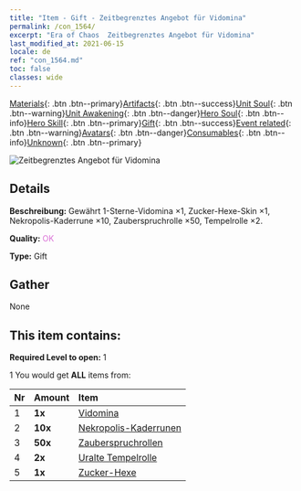 ```yaml
---
title: "Item - Gift - Zeitbegrenztes Angebot für Vidomina"
permalink: /con_1564/
excerpt: "Era of Chaos  Zeitbegrenztes Angebot für Vidomina"
last_modified_at: 2021-06-15
locale: de
ref: "con_1564.md"
toc: false
classes: wide
---
```

 [Materials](/ItemsDE/){: .btn .btn--primary}[Artifacts](/ItemsDE/Artifacts/){: .btn .btn--success}[Unit Soul](/ItemsDE/UnitSoul/){: .btn .btn--warning}[Unit Awakening](/ItemsDE/UnitAwakening/){: .btn .btn--danger}[Hero Soul](/ItemsDE/HeroSoul/){: .btn .btn--info}[Hero Skill](/ItemsDE/HeroSkill/){: .btn .btn--primary}[Gift](/ItemsDE/Gift/){: .btn .btn--success}[Event related](/ItemsDE/Events/){: .btn .btn--warning}[Avatars](/ItemsDE/Avatars/){: .btn .btn--danger}[Consumables](/ItemsDE/Consumables/){: .btn .btn--info}[Unknown](/ItemsDE/Unknown/){: .btn .btn--primary}

 ![Zeitbegrenztes Angebot für Vidomina](/images/t/i_907178.png)

## Details
 **Beschreibung:** Gewährt 1-Sterne-Vidomina ×1, Zucker-Hexe-Skin ×1, Nekropolis-Kaderrune ×10, Zauberspruchrolle ×50, Tempelrolle ×2.

 **Quality:** <span style="color: #DA70D6">OK</span>

 **Type:** Gift

## Gather

  None

## This item contains:

 **Required Level to open:** 1

 1 You would get **ALL** items  from:

  | Nr | Amount |     Item    |
  |:---|:-------|:------------|
  | 1 |  **1x** | [Vidomina](/heroes/Vidomina/) |  | 
  | 2 |  **10x** | [Nekropolis-Kaderrunen](/ItemsDE/con_755/) |  | 
  | 3 |  **50x** | [Zauberspruchrollen](/ItemsDE/con_694/) |  | 
  | 4 |  **2x** | [Uralte Tempelrolle](/ItemsDE/con_697/) |  | 
  | 5 |  **1x** | [Zucker-Hexe](/ItemsDE/con_1053/) |  | 
